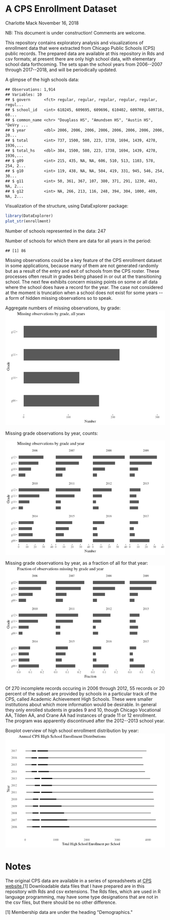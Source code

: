 A CPS Enrollment Dataset
================
Charlotte Mack
November 16, 2018

NB: This document is under construction! Comments are welcome.

This repository contains exploratory analysis and visualizations of enrollment data that were extracted from Chicago Public Schools (CPS) public records. The prepared data are available at this repository in Rds and csv formats; at present there are only high school data, with elementary school data forthcoming. The sets span the school years from 2006--2007 through 2017--2018, and will be periodically updated.

A glimpse of the high schools data:

    ## Observations: 1,914
    ## Variables: 10
    ## $ govern      <fct> regular, regular, regular, regular, regular, regul...
    ## $ school_id   <int> 610245, 609695, 609696, 610402, 609708, 609716, 60...
    ## $ common_name <chr> "Douglass HS", "Amundsen HS", "Austin HS", "DeVry ...
    ## $ year        <dbl> 2006, 2006, 2006, 2006, 2006, 2006, 2006, 2006, 20...
    ## $ total       <int> 737, 1500, 580, 223, 1738, 1694, 1439, 4278, 1936,...
    ## $ total_hs    <dbl> 384, 1500, 580, 223, 1738, 1694, 1439, 4278, 1936,...
    ## $ g09         <int> 215, 435, NA, NA, 606, 510, 513, 1103, 578, 254, 2...
    ## $ g10         <int> 119, 438, NA, NA, 504, 419, 331, 945, 546, 254, 30...
    ## $ g11         <int> 50, 361, 367, 107, 380, 371, 291, 1230, 403, NA, 2...
    ## $ g12         <int> NA, 266, 213, 116, 248, 394, 304, 1000, 409, NA, 2...

Visualization of the structure, using DataExplorer package:

``` r
library(DataExplorer)
plot_str(enrollment)
```

Number of schools represented in the data: 247

Number of schools for which there are data for all years in the period:

    ## [1] 86

Missing observations could be a key feature of the CPS enrollment dataset in some applications, because many of them are not generated randomly but as a result of the entry and exit of schools from the CPS roster. These processes often result in grades being phased in or out at the transitioning school. The next few exhibits concern missing points on some or all data where the school does have a record for the year. The case not considered at the moment is truncation when a school does not exist for some years --a form of hidden missing observations so to speak.

Aggregate numbers of missing observations, by grade: ![](CPSenrollment_files/figure-markdown_github/missing_grade-1.png)

Missing grade observations by year, counts:

![](CPSenrollment_files/figure-markdown_github/_miss%20by%20year-1.png)

Missing grade observations by year, as a fraction of all for that year: ![](CPSenrollment_files/figure-markdown_github/_miss%20shares%20by%20year-1.png)

Of 270 incomplete records occuring in 2006 through 2012, 55 records or 20 percent of the subset are provided by schools in a particular track of the CPS, called Academic Achievement High Schools. These were smaller institutions about which more information would be desirable. In general they only enrolled students in grades 9 and 10, though Chicago Vocational AA, Tilden AA, and Crane AA had instances of grade 11 or 12 enrollment. The program was apparently discontinued after the 2012--2013 school year.

Boxplot overview of high school enrollment distribution by year: ![](CPSenrollment_files/figure-markdown_github/boxplot-1.png)

Notes
=====

The original CPS data are available in a series of spreadsheets at [CPS website.](http://www.cps.edu/SchoolData/Pages/SchoolData.aspx)[1] Downloadable data files that I have prepared are in this repository with Rds and csv extensions. The Rds files, which are used in R language programming, may have some type designations that are not in the csv files, but there should be no other difference.

[1] Membership data are under the heading "Demographics."
